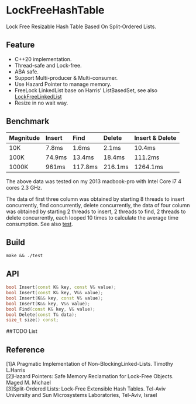 # LockFreeHashTable
Lock Free Resizable Hash Table Based On Split-Ordered Lists.
## Feature
  * C++20 implementation.
  * Thread-safe and Lock-free.
  * ABA safe.
  * Support Multi-producer & Multi-consumer.
  * Use Hazard Pointer to manage memory.
  * FreeLock LinkedList base on Harris' ListBasedSet, see also [LockFreeLinkedList](https://github.com/bhhbazinga/LockFreeLinkedList)
  * Resize in no wait way.
  
## Benchmark

  Magnitude     | Insert      | Find       | Delete     | Insert & Delete|
  :-----------  | :-----------| :----------|:-----------| :-----------------
  10K           | 7.8ms       | 1.6ms      | 2.1ms      | 10.4ms
  100K          | 74.9ms      | 13.4ms     | 18.4ms     | 111.2ms
  1000K         | 961ms       | 117.8ms    | 216.1ms    | 1264.1ms
  
The above data was tested on my 2013 macbook-pro with Intel Core i7 4 cores 2.3 GHz.

The data of first three column was obtained by starting 8 threads to insert concurrently, find concurrently, delete concurrently, the data of four column was obtained by starting 2 threads to insert, 2 threads to find, 2 threads to delete concurrently, each looped 10 times to calculate the average time consumption.
See also [test](test.cc).
## Build
```
make && ./test
```
## API
```C++
bool Insert(const K& key, const V& value);
bool Insert(const K& key, V&& value);
bool Insert(K&& key, const V& value);
bool Insert(K&& key, V&& value);
bool Find(const K& key, V& value);
bool Delete(const T& data);
size_t size() const;
```

##TODO List


## Reference
[1]A Pragmatic Implementation of Non-BlockingLinked-Lists. Timothy L.Harris\
[2]Hazard Pointers: Safe Memory Reclamation for Lock-Free Objects. Maged M. Michael\
[3]Split-Ordered Lists: Lock-Free Extensible Hash Tables. Tel-Aviv University and Sun Microsystems Laboratories, Tel-Aviv, Israel
